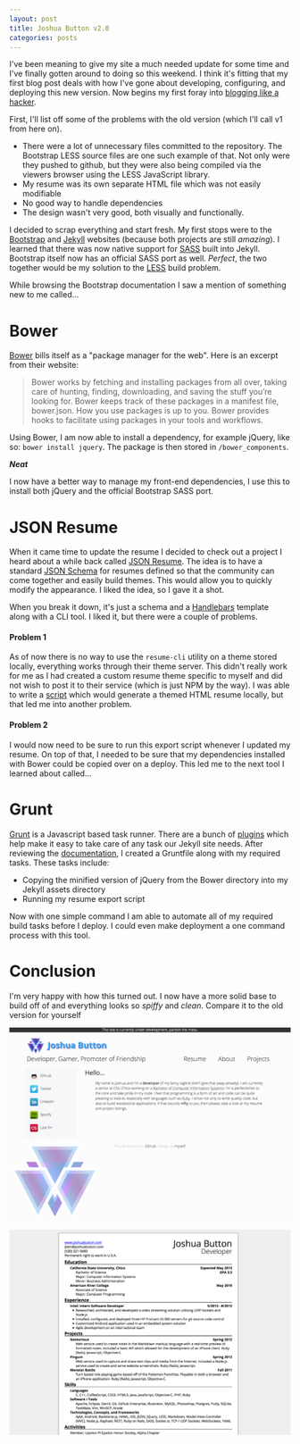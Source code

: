 ```yaml
---
layout: post
title: Joshua Button v2.0
categories: posts
---
```


I've been meaning to give my site a much needed update for some time and I've finally
gotten around to doing so this weekend.  I think it's
fitting that my first blog post deals with how I've gone about developing, configuring, and
deploying this new version.  Now begins my first foray into
[blogging like a hacker](http://tom.preston-werner.com/2008/11/17/blogging-like-a-hacker.html).

First, I'll list off some of the problems with the old version (which I'll call v1 from here on).

* There were a lot of unnecessary files committed to the repository.  The Bootstrap LESS source files are one such example of that.
Not only were they pushed to github, but they were also being compiled via the viewers browser using the LESS JavaScript library.
* My resume was its own separate HTML file which was not easily modifiable
* No good way to handle dependencies
* The design wasn't very good, both visually and functionally.

I decided to scrap everything and start fresh.  My first stops were to the [Bootstrap](http://getbootstrap.com/) and
[Jekyll](http://jekyllrb.com/) websites (because both projects are still *amazing*).  I learned that there was now native support
for [SASS](http://sass-lang.com/) built into Jekyll.  Bootstrap itself now has an official
SASS port as well. *Perfect*, the two together would be my solution to the [LESS](http://lesscss.org/) build problem.

While browsing the Bootstrap documentation I saw a mention of something new to me called...

# Bower

[Bower](http://bower.io/) bills itself as a "package manager for the web". Here is an excerpt from their website:

> Bower works by fetching and installing packages from all over, taking care of hunting, finding, downloading,
> and saving the stuff you’re looking for. Bower keeps track of these packages in a manifest file, bower.json.
> How you use packages is up to you. Bower provides hooks to facilitate using packages in your tools and workflows.

Using Bower, I am now able to install a dependency, for example jQuery, like so: `bower install jquery`.
The package is then stored in `/bower_components`.

***Neat***

I now have a better way to manage my front-end dependencies, I use this to install both jQuery
and the official Bootstrap SASS port.

# JSON Resume

When it came time to update the resume I decided to check out a project I heard about a while back called [JSON Resume](http://jsonresume.org/).
The idea is to have a standard [JSON Schema](http://json-schema.org/) for resumes defined so that the community can come together
and easily build themes.  This would allow you to quickly modify the appearance.  I liked the idea, so I gave it a shot.

When you break it down, it's just a schema and a [Handlebars](http://handlebarsjs.com/) template along with a CLI tool.
I liked it, but there were a couple of problems.

#### Problem 1

As of now there is no way to use the `resume-cli` utility on a theme stored locally, everything works through their
theme server.  This didn't really work for me as I had created a custom resume theme specific to myself and did
not wish to post it to their service (which is just NPM by the way).  I was able to write a [script](/resume/export.js)
which would generate a themed HTML resume locally, but that led me into another problem.

#### Problem 2

I would now need to be sure to run this export script whenever I updated my resume.  On top of that, I needed to be sure
that my dependencies installed with Bower could be copied over on a deploy.  This led me to the next tool I learned about
called...

# Grunt

[Grunt](http://gruntjs.com/) is a Javascript based task runner.  There are a bunch of [plugins](http://gruntjs.com/plugins)
which help make it easy to take care of any task our Jekyll site needs.
After reviewing the [documentation](http://gruntjs.com/getting-started),
I created a Gruntfile along with my required tasks.  These tasks include:

* Copying the minified version of jQuery from the Bower directory into my Jekyll assets directory
* Running my resume export script

Now with one simple command I am able to automate all of my required build tasks before I deploy.  I could
even make deployment a one command process with this tool.

# Conclusion

I'm very happy with how this turned out.  I now have a more solid base to build off of and everything looks
so *spiffy* and *clean*.  Compare it to the old version for yourself

![Version 1 of joshuabutton.com](/assets/img/v1.png)

![Version 1 of resume](/assets/img/v1_resume.png)
